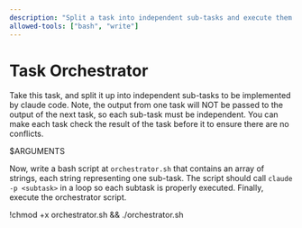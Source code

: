 ```yaml
---
description: "Split a task into independent sub-tasks and execute them sequentially"
allowed-tools: ["bash", "write"]
---
```


# Task Orchestrator

Take this task, and split it up into independent sub-tasks to be implemented by claude code. Note, the output from one task will NOT be passed to the output of the next task, so each sub-task must be independent. You can make each task check the result of the task before it to ensure there are no conflicts.

$ARGUMENTS

Now, write a bash script at `orchestrator.sh` that contains an array of strings, each string representing one sub-task. The script should call `claude -p <subtask>` in a loop so each subtask is properly executed. Finally, execute the orchestrator script.

!chmod +x orchestrator.sh && ./orchestrator.sh